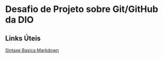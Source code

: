 
# Desafio de Projeto sobre Git/GitHub da DIO

## Links Úteis
[Sintaxe Basica Markdown](https://www.markdownguide.org/basic-syntax/)
